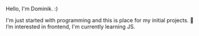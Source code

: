 Hello, I'm Dominik.  :)

I'm just started with programming and this is place for my initial projects.
👀 I’m interested in frontend, I'm currently learning JS.


